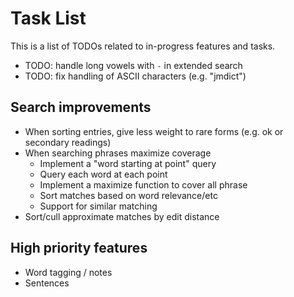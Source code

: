 # Task List

This is a list of TODOs related to in-progress features and tasks.

- TODO: handle long vowels with `-` in extended search
- TODO: fix handling of ASCII characters (e.g. "jmdict")


## Search improvements

- When sorting entries, give less weight to rare forms (e.g. ok or secondary readings)
- When searching phrases maximize coverage
  - Implement a "word starting at point" query
  - Query each word at each point
  - Implement a maximize function to cover all phrase
  - Sort matches based on word relevance/etc
  - Support for similar matching
- Sort/cull approximate matches by edit distance

## High priority features

- Word tagging / notes
- Sentences
